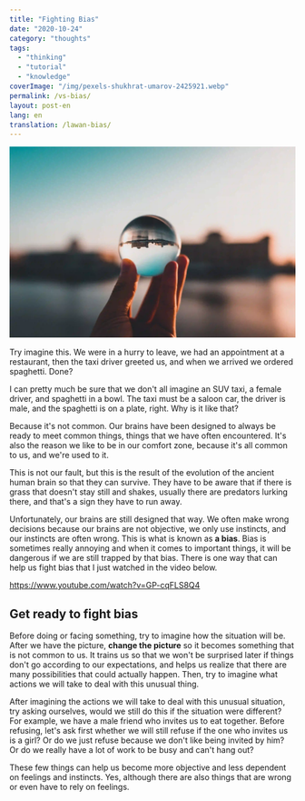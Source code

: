 ```yaml
---
title: "Fighting Bias"
date: "2020-10-24"
category: "thoughts"
tags:
  - "thinking"
  - "tutorial"
  - "knowledge"
coverImage: "/img/pexels-shukhrat-umarov-2425921.webp"
permalink: /vs-bias/
layout: post-en
lang: en
translation: /lawan-bias/
---
```


![](/img/pexels-shukhrat-umarov-2425921.webp)

Try imagine this. We were in a hurry to leave, we had an appointment at a restaurant, then the taxi driver greeted us, and when we arrived we ordered spaghetti. Done?

I can pretty much be sure that we don't all imagine an SUV taxi, a female driver, and spaghetti in a bowl. The taxi must be a saloon car, the driver is male, and the spaghetti is on a plate, right. Why is it like that?

Because it's not common. Our brains have been designed to always be ready to meet common things, things that we have often encountered. It's also the reason we like to be in our comfort zone, because it's all common to us, and we're used to it.

This is not our fault, but this is the result of the evolution of the ancient human brain so that they can survive. They have to be aware that if there is grass that doesn't stay still and shakes, usually there are predators lurking there, and that's a sign they have to run away.

Unfortunately, our brains are still designed that way. We often make wrong decisions because our brains are not objective, we only use instincts, and our instincts are often wrong. This is what is known as **a bias**. Bias is sometimes really annoying and when it comes to important things, it will be dangerous if we are still trapped by that bias. There is one way that can help us fight bias that I just watched in the video below.

https://www.youtube.com/watch?v=GP-cqFLS8Q4

## Get ready to fight bias

Before doing or facing something, try to imagine how the situation will be. After we have the picture, **change the picture** so it becomes something that is not common to us. It trains us so that we won't be surprised later if things don't go according to our expectations, and helps us realize that there are many possibilities that could actually happen. Then, try to imagine what actions we will take to deal with this unusual thing.

After imagining the actions we will take to deal with this unusual situation, try asking ourselves, would we still do this if the situation were different? For example, we have a male friend who invites us to eat together. Before refusing, let's ask first whether we will still refuse if the one who invites us is a girl? Or do we just refuse because we don't like being invited by him? Or do we really have a lot of work to be busy and can't hang out?

These few things can help us become more objective and less dependent on feelings and instincts. Yes, although there are also things that are wrong or even have to rely on feelings.
